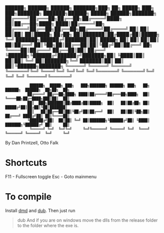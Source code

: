  ██████╗ ██████╗ ██████╗ ███████╗███╗   ██╗ █████╗ ███╗   ███╗███████╗       ███████╗██████╗  █████╗  ██████╗███████╗
██╔════╝██╔═══██╗██╔══██╗██╔════╝████╗  ██║██╔══██╗████╗ ████║██╔════╝██╗    ██╔════╝██╔══██╗██╔══██╗██╔════╝██╔════╝
██║     ██║   ██║██║  ██║█████╗  ██╔██╗ ██║███████║██╔████╔██║█████╗  ╚═╝    ███████╗██████╔╝███████║██║     █████╗
██║     ██║   ██║██║  ██║██╔══╝  ██║╚██╗██║██╔══██║██║╚██╔╝██║██╔══╝  ██╗    ╚════██║██╔═══╝ ██╔══██║██║     ██╔══╝
╚██████╗╚██████╔╝██████╔╝███████╗██║ ╚████║██║  ██║██║ ╚═╝ ██║███████╗╚═╝    ███████║██║     ██║  ██║╚██████╗███████╗
 ╚═════╝ ╚═════╝ ╚═════╝ ╚══════╝╚═╝  ╚═══╝╚═╝  ╚═╝╚═╝     ╚═╝╚══════╝       ╚══════╝╚═╝     ╚═╝  ╚═╝ ╚═════╝╚══════╝

			   ██████╗  █████╗ ███╗   ███╗███████╗ ██████╗ ███╗   ██╗    ██████╗  ██████╗  ██╗██╗  ██╗
			  ██╔════╝ ██╔══██╗████╗ ████║██╔════╝██╔═══██╗████╗  ██║    ╚════██╗██╔═████╗███║██║  ██║
			  ██║  ███╗███████║██╔████╔██║█████╗  ██║   ██║██╔██╗ ██║     █████╔╝██║██╔██║╚██║███████║
			  ██║   ██║██╔══██║██║╚██╔╝██║██╔══╝  ██║   ██║██║╚██╗██║    ██╔═══╝ ████╔╝██║ ██║╚════██║
			  ╚██████╔╝██║  ██║██║ ╚═╝ ██║███████╗╚██████╔╝██║ ╚████║    ███████╗╚██████╔╝ ██║     ██║
			   ╚═════╝ ╚═╝  ╚═╝╚═╝     ╚═╝╚══════╝ ╚═════╝ ╚═╝  ╚═══╝    ╚══════╝ ╚═════╝  ╚═╝     ╚═╝

By Dan Printzell, Otto Falk

Shortcuts
=========
F11 - Fullscreen toggle
Esc - Goto mainmenu

To compile
==========
Install [dmd](http://dlang.org/download.html) and [dub](http://code.dlang.org/download).
Then just run
> dub
And if you are on windows move the dlls from the release folder to the folder where the exe is.
